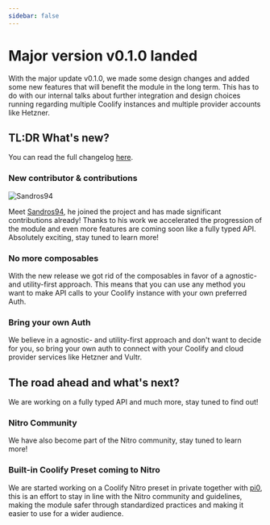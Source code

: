 ```yaml
---
sidebar: false
---
```


# Major version v0.1.0 landed

With the major update v0.1.0, we made some design changes and added some new features that will benefit the module in the long term.
This has to do with our internal talks about further integration and design choices running regarding multiple Coolify instances and multiple provider accounts like Hetzner.

## TL:DR What's new?

You can read the full changelog [here](https://github.com/justserdar/nuxt-coolify/blob/main/CHANGELOG.md).

### New contributor & contributions

![Sandros94](/img/sandros94.png)

Meet [Sandros94](https://github.com/Sandros94), he joined the project and has made significant contributions already!
Thanks to his work we accelerated the progression of the module and even more features are coming soon like a fully typed API. 
Absolutely exciting, stay tuned to learn more!

### No more composables

With the new release we got rid of the composables in favor of a agnostic- and utility-first approach.
This means that you can use any method you want to make API calls to your Coolify instance with your own preferred Auth.

### Bring your own Auth

We believe in a agnostic- and utility-first approach and don't want to decide for you, so bring your own auth to connect with your Coolify and cloud provider services like Hetzner and Vultr. 

## The road ahead and what's next?

We are working on a fully typed API and much more, stay tuned to find out!

### Nitro Community

We have also become part of the Nitro community, stay tuned to learn more!

### Built-in Coolify Preset coming to Nitro

We are started working on a Coolify Nitro preset in private together with [pi0](https://github.com/pi0), this is an effort to stay in line with the Nitro community and guidelines, making the module safer through standardized practices and making it easier to use for a wider audience.


